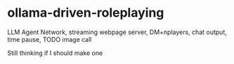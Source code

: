 # ollama-driven-roleplaying
LLM Agent Network, streaming webpage server, DM+nplayers, chat output, time pause, TODO image call


Still thinking if I should make one
